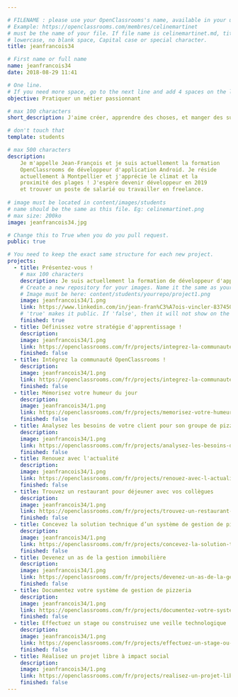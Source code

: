 ```yaml
---

# FILENAME : please use your OpenClassrooms's name, available in your url.
# Example: https://openclassrooms.com/membres/celinemartinet
# must be the name of your file. If file name is celinemartinet.md, title is celinemartinet.
# lowercase, no blank space, Capital case or special character.
title: jeanfrancois34

# First name or full name
name: jeanfrancois34
date: 2018-08-29 11:41

# One line.
# If you need more space, go to the next line and add 4 spaces on the left, as in 'description'.
objective: Pratiquer un métier passionnant

# max 100 characters
short_description: J'aime créer, apprendre des choses, et manger des sushis !

# don't touch that
template: students

# max 500 characters
description:
	Je m'appelle Jean-François et je suis actuellement la formation 
	OpenClassrooms de développeur d'application Android. Je réside 
	actuellement à Montpellier et j'apprécie le climat et la 
	proximité des plages ! J'espère devenir développeur en 2019
	et trouver un poste de salarié ou travailler en freelance. 
 
# image must be located in content/images/students
# name should be the same as this file. Eg: celinemartinet.png
# max size: 200ko
image: jeanfrancois34.jpg

# Change this to True when you do you pull request.
public: true

# You need to keep the exact same structure for each new project.
projects:
  - title: Présentez-vous !
    # max 100 characters
    description: Je suis actuellement la formation de développeur d'application android.                                            
    # Create a new repository for your images. Name it the same as your nickname and profile picture.
    # Image must be here: content/students/yourrepo/project1.png
    image: jeanfrancois34/1.png
    link: https://www.linkedin.com/in/jean-fran%C3%A7ois-vincler-837450154/
    # 'true' makes it public. If 'false', then it will not show on the website.
    finished: true
  - title: Définissez votre stratégie d'apprentissage ! 	
    description: 
    image: jeanfrancois34/1.png
    link: https://openclassrooms.com/fr/projects/integrez-la-communaute-openclassrooms
    finished: false
  - title: Intégrez la communauté OpenClassrooms ! 
    description: 
    image: jeanfrancois34/1.png
    link: https://openclassrooms.com/fr/projects/integrez-la-communaute-openclassrooms
    finished: false
  - title: Mémorisez votre humeur du jour 	
    description: 
    image: jeanfrancois34/1.png
    link: https://openclassrooms.com/fr/projects/memorisez-votre-humeur-du-jour
    finished: false
  - title: Analysez les besoins de votre client pour son groupe de pizzerias 
    description: 
    image: jeanfrancois34/1.png
    link: https://openclassrooms.com/fr/projects/analysez-les-besoins-de-votre-client-pour-son-groupe-de-pizzerias
    finished: false
  - title: Renouez avec l'actualité 
    description: 
    image: jeanfrancois34/1.png
    link: https://openclassrooms.com/fr/projects/renouez-avec-l-actualite
    finished: false
  - title: Trouvez un restaurant pour déjeuner avec vos collègues 	
    description: 
    image: jeanfrancois34/1.png
    link: https://openclassrooms.com/fr/projects/trouvez-un-restaurant-pour-dejeuner-avec-vos-collegues
    finished: false
  - title: Concevez la solution technique d’un système de gestion de pizzeria
    description: 
    image: jeanfrancois34/1.png
    link: https://openclassrooms.com/fr/projects/concevez-la-solution-technique-d-un-systeme-de-gestion-de-pizzeria
    finished: false
  - title: Devenez un as de la gestion immobilière 
    description: 
    image: jeanfrancois34/1.png
    link: https://openclassrooms.com/fr/projects/devenez-un-as-de-la-gestion-immobiliere
    finished: false
  - title: Documentez votre système de gestion de pizzeria 	
    description: 
    image: jeanfrancois34/1.png
    link: https://openclassrooms.com/fr/projects/documentez-votre-systeme-de-gestion-de-pizzeria
    finished: false
  - title: Effectuez un stage ou construisez une veille technologique 	
    description: 
    image: jeanfrancois34/1.png
    link: https://openclassrooms.com/fr/projects/effectuez-un-stage-ou-construisez-une-veille-technologique
    finished: false
  - title: Réalisez un projet libre à impact social 
    description: 
    image: jeanfrancois34/1.png
    link: https://openclassrooms.com/fr/projects/realisez-un-projet-libre-a-impact-social-1
    finished: false
---
```


